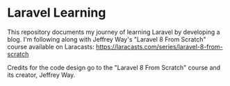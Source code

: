 # Laravel Learning

This repository documents my journey of learning Laravel by developing a blog. I'm following along with Jeffrey Way's "Laravel 8 From Scratch" course available on Laracasts: https://laracasts.com/series/laravel-8-from-scratch

Credits for the code design go to the "Laravel 8 From Scratch" course and its creator, Jeffrey Way.
